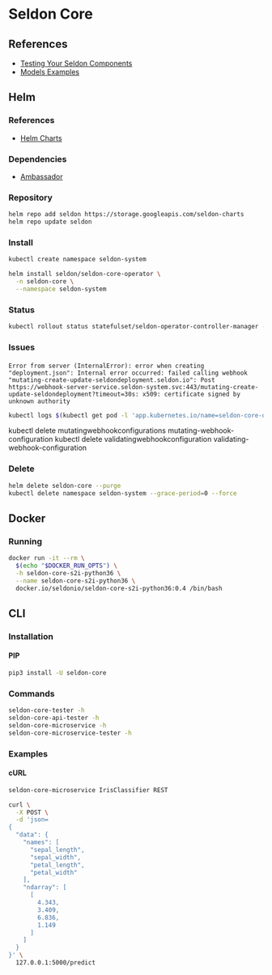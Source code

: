 # Seldon Core

<!--
https://github.com/IBM/FfDL/tree/master/community/FfDL-Seldon/pytorch-model
https://github.com/SeldonIO/seldon-core/issues/644
https://github.com/danielfrg/polyaxon-argo-seldon-example
-->

## References

- [Testing Your Seldon Components](https://docs.seldon.io/projects/seldon-core/en/latest/workflow/api-testing.html)
- [Models Examples](https://github.com/SeldonIO/seldon-core/tree/master/examples/models)

## Helm

### References

- [Helm Charts](https://github.com/SeldonIO/seldon-core/tree/master/helm-charts)

### Dependencies

- [Ambassador](/ambassador.md)

### Repository

```sh
helm repo add seldon https://storage.googleapis.com/seldon-charts
helm repo update seldon
```

### Install

```sh
kubectl create namespace seldon-system
```

```sh
helm install seldon/seldon-core-operator \
  -n seldon-core \
  --namespace seldon-system
```

### Status

```sh
kubectl rollout status statefulset/seldon-operator-controller-manager -n seldon-system
```

### Issues

####

```log
Error from server (InternalError): error when creating "deployment.json": Internal error occurred: failed calling webhook "mutating-create-update-seldondeployment.seldon.io": Post https://webhook-server-service.seldon-system.svc:443/mutating-create-update-seldondeployment?timeout=30s: x509: certificate signed by unknown authority
```

```sh
kubectl logs $(kubectl get pod -l 'app.kubernetes.io/name=seldon-core-operator' -o jsonpath='{.items[0].metadata.name}' -n seldon-system) -n seldon-system -f
```

kubectl delete mutatingwebhookconfigurations mutating-webhook-configuration
kubectl delete validatingwebhookconfiguration validating-webhook-configuration

<!-- ```log
{"level":"info","ts":1567519576.9951558,"logger":"kubebuilder.admission.cert.writer","msg":"cert is invalid or expiring, regenerating a new one"}
``` -->

<!-- ```sh
kubectl exec -it \
  $(kubectl get pod -l 'app.kubernetes.io/name=seldon-core-operator' -o jsonpath='{.items[0].metadata.name}' -n seldon-system) \
  -n seldon-system \
  -- /bin/bash
``` -->

<!-- kubectl describe pod -l 'app.kubernetes.io/name=seldon-core-operator' -n seldon-system -->

<!-- ```sh
kubectl delete pod $(kubectl get pod -l 'app.kubernetes.io/name=seldon-core-operator' -o jsonpath='{.items[0].metadata.name}' -n seldon-system) -n seldon-system
``` -->

### Delete

```sh
helm delete seldon-core --purge
kubectl delete namespace seldon-system --grace-period=0 --force
```

## Docker

### Running

```sh
docker run -it --rm \
  $(echo "$DOCKER_RUN_OPTS") \
  -h seldon-core-s2i-python36 \
  --name seldon-core-s2i-python36 \
  docker.io/seldonio/seldon-core-s2i-python36:0.4 /bin/bash
```

## CLI

### Installation

#### PIP

```sh
pip3 install -U seldon-core
```

### Commands

```sh
seldon-core-tester -h
seldon-core-api-tester -h
seldon-core-microservice -h
seldon-core-microservice-tester -h
```

### Examples

#### cURL

```sh
seldon-core-microservice IrisClassifier REST
```

```sh
curl \
  -X POST \
  -d 'json=
{
  "data": {
    "names": [
      "sepal_length",
      "sepal_width",
      "petal_length",
      "petal_width"
    ],
    "ndarray": [
      [
        4.343,
        3.409,
        6.836,
        1.149
      ]
    ]
  }
}' \
  127.0.0.1:5000/predict
```
